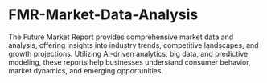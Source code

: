 # FMR-Market-Data-Analysis
The Future Market Report provides comprehensive market data and analysis, offering insights into industry trends, competitive landscapes, and growth projections. Utilizing AI-driven analytics, big data, and predictive modeling, these reports help businesses understand consumer behavior, market dynamics, and emerging opportunities. 
